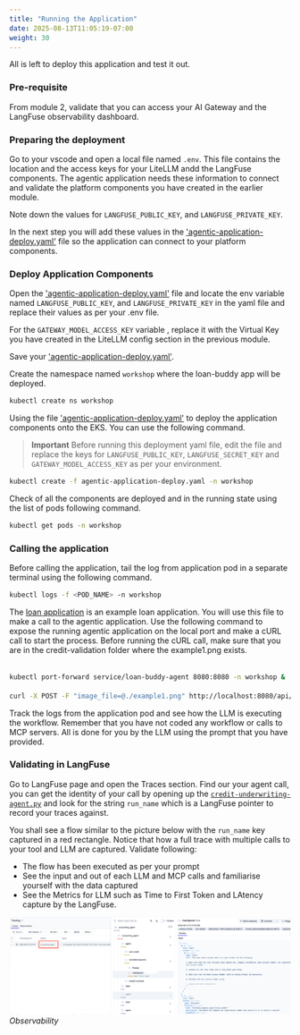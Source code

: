 ```yaml
---
title: "Running the Application"
date: 2025-08-13T11:05:19-07:00
weight: 30
---
```


All is left to deploy this application and test it out.

### Pre-requisite

From module 2, validate that you can access your AI Gateway and the LangFuse observability dashboard.

### Preparing the deployment

Go to your vscode and open a local file named `.env`. This file contains the location and the access keys for your LiteLLM andd the LangFuse components. The agentic application needs these information to connect and validate the platform components you have created in the earlier module.

Note down the values for `LANGFUSE_PUBLIC_KEY`, and `LANGFUSE_PRIVATE_KEY`.

In the next step you will add these values in the ['agentic-application-deploy.yaml'](../../static/code/module3/credit-validation/agentic-application-deployment.yaml) file so the application can connect to your platform components.

### Deploy Application Components

Open the ['agentic-application-deploy.yaml'](../../static/code/module3/credit-validation/agentic-application-deployment.yaml) file and locate the env variable named  `LANGFUSE_PUBLIC_KEY`, and `LANGFUSE_PRIVATE_KEY` in the yaml file and replace their values as per your .env file.

For the `GATEWAY_MODEL_ACCESS_KEY` variable , replace it with the Virtual Key you have created in the LiteLLM config section in the previous module.


Save your ['agentic-application-deploy.yaml'](../../static/code/module3/credit-validation/agentic-application-deployment.yaml).

Create the namespace named `workshop` where the loan-buddy app will be deployed.

```bash
kubectl create ns workshop
```

Using the file ['agentic-application-deploy.yaml'](../../static/code/module3/credit-validation/agentic-application-deployment.yaml) to deploy the application components onto the EKS. You can use the following command.
> **Important**
> Before running this deployment yaml file, edit the file and replace the keys for `LANGFUSE_PUBLIC_KEY`, `LANGFUSE_SECRET_KEY` and `GATEWAY_MODEL_ACCESS_KEY` as per your environment.

```bash
kubectl create -f agentic-application-deploy.yaml -n workshop
```

Check of all the components are deployed and in the running state using the list of pods following command.

```bash
kubectl get pods -n workshop
```

### Calling the application

Before calling the application, tail the log from application pod in a separate terminal using the following command.

```bash
kubectl logs -f <POD_NAME> -n workshop
```

The [loan application](../../static/code/module3/credit-validation/example1.png) is an example loan application. You will use this file to make a call to the agentic application. Use the following command to expose the running agentic application on the local port and make a cURL call to start the process. Before running the cURL call, make sure that you are in the credit-validation folder where the example1.png exists.

```bash

kubectl port-forward service/loan-buddy-agent 8080:8080 -n workshop &

curl -X POST -F "image_file=@./example1.png" http://localhost:8080/api/process_credit_application_with_upload
```

Track the logs from the application pod and see how the LLM is executing the workflow. Remember that you have not coded any workflow or calls to MCP servers. All is done for you by the LLM using the prompt that you have provided.

### Validating in LangFuse

Go to LangFuse page and open the Traces section. Find our your agent call, you can get the identity of your call by opening up the [`credit-underwriting-agent.py`](../../static/code/module3/credit-validation/credit-underwriting-agent.py) and look for the string `run_name` which is a LangFuse pointer to record your traces against.

You shall see a flow similar to the picture below with the `run_name` key captured in a red rectangle. Notice that how a full trace with multiple calls to your tool and LLM are captured. Validate following:

- The flow has been executed as per your prompt
- See the input and out of each LLM and MCP calls and familiarise yourself with the data captured
- See the Metrics for LLM such as Time to First Token and LAtency capture by the LangFuse.

![LangFuse](../../static/images/module-3/LoanBuddy-Observability.png)
*Observability*
